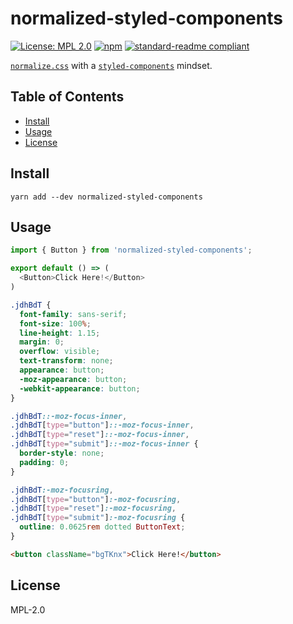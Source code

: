 # normalized-styled-components

[![License: MPL 2.0](https://img.shields.io/badge/License-MPL%202.0-brightgreen.svg?style=flat-square)](https://opensource.org/licenses/MPL-2.0)
[![npm](https://img.shields.io/npm/v/normalized-styled-components.svg?style=flat-square)](https://npmjs.com/package/normalized-styled-components)
[![standard-readme compliant](https://img.shields.io/badge/standard--readme-OK-green.svg?style=flat-square)](https://github.com/RichardLitt/standard-readme)

[`normalize.css`](https://github.com/necolas/normalize.css) with a [`styled-components`](https://github.com/styled-components/styled-components) mindset.

## Table of Contents

- [Install](#install)
- [Usage](#usage)
- [License](#license)

## Install

```
yarn add --dev normalized-styled-components
```

## Usage

```js
import { Button } from 'normalized-styled-components';

export default () => (
  <Button>Click Here!</Button>
)
```
```css
.jdhBdT {
  font-family: sans-serif;
  font-size: 100%;
  line-height: 1.15;
  margin: 0;
  overflow: visible;
  text-transform: none;
  appearance: button;
  -moz-appearance: button;
  -webkit-appearance: button;
}

.jdhBdT::-moz-focus-inner,
.jdhBdT[type="button"]::-moz-focus-inner,
.jdhBdT[type="reset"]::-moz-focus-inner,
.jdhBdT[type="submit"]::-moz-focus-inner {
  border-style: none;
  padding: 0;
}

.jdhBdT:-moz-focusring,
.jdhBdT[type="button"]:-moz-focusring,
.jdhBdT[type="reset"]:-moz-focusring,
.jdhBdT[type="submit"]:-moz-focusring {
  outline: 0.0625rem dotted ButtonText;
}
```
```html
<button className="bgTKnx">Click Here!</button>
```

## License

MPL-2.0

